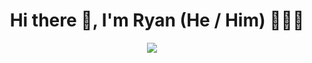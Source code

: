 <h1 align='center'> Hi there 👋, I'm Ryan (He / Him) 👨🏻‍💻 </h1>

<p align='center'>
<!-- Email -->
  <a href="mailto:jeremyroussel@hey.com?subject=Hello%20Jeremy!"><img src="https://img.shields.io/badge/email-%23D14836.svg?&style=for-the-badge&logo=hey&logoColor=white" /></a>&nbsp;&nbsp;&nbsp;&nbsp;


<!--
**rmount96/rmount96** is a ✨ _special_ ✨ repository because its `README.md` (this file) appears on your GitHub profile.

Here are some ideas to get you started:
<p align='center'>
🔭 I’m currently working on ...
- 🌱 I’m currently learning ...
- 👯 I’m looking to collaborate on ...
- 🤔 I’m looking for help with ...
- 💬 Ask me about ...
- 📫 How to reach me: ...
- 😄 Pronouns: ...
- ⚡ Fun fact: ...
-->

